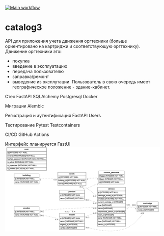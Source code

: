 [![Main workflow](https://github.com/sorochinskii/catalog3/actions/workflows/main.yml/badge.svg)](https://github.com/sorochinskii/catalog3/actions/workflows/main.yml)

# catalog3

API для приложения учета движения оргтехники (больше ориентировано на картриджи и соответствующую оргтехнику).
Движение оргтехники это:
- покупка
- введение в эксплуатацию
- передача пользователю
- заправка/ремонт
- выведение из эксплутации.
Пользователь в свою очередь имеет географическое положение - здание-кабинет.

Стек
FastAPI 
SQLAlchemy
Postgresql
Docker

Миграции
Alembic

Регистрация и аутентификация
FastAPI Users

Тестирование
Pytest
Testcontainers

CI/CD
GitHub Actions


Интерфейс планируется FastUI
![ER-модель](./docs/erd.png)
